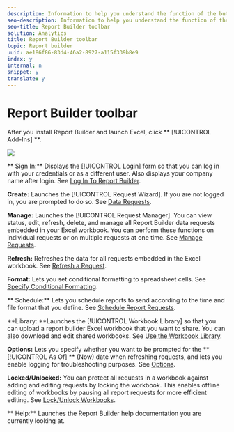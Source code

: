 ```yaml
---
description: Information to help you understand the function of the buttons on the Report Builder toolbar.
seo-description: Information to help you understand the function of the buttons on the Report Builder toolbar.
seo-title: Report Builder toolbar
solution: Analytics
title: Report Builder toolbar
topic: Report builder
uuid: ae186f86-83d4-46a2-8927-a115f339b8e9
index: y
internal: n
snippet: y
translate: y
---
```


# Report Builder toolbar

After you install Report Builder and launch Excel, click ** [!UICONTROL  Add-Ins] **. 

![](../assets/report_builder_toolbar.png) 

** Sign In:** Displays the [!UICONTROL  Login] form so that you can log in with your credentials or as a different user. Also displays your company name after login. See [ Log In To Report Builder](../report_builder_bucket/setup/login/t_loggin_in_to_reportbuilder.md#task_08762953310F4FB0B91C0B1AA5044BAC). 

**Create:** Launches the [!UICONTROL  Request Wizard]. If you are not logged in, you are prompted to do so. See [ Data Requests](../report_builder_bucket/data_requests.md#concept_E14C1E6B63C44D02BF8D80021B4B0F89). 

**Manage:** Launches the [!UICONTROL  Request Manager]. You can view status, edit, refresh, delete, and manage all Report Builder data requests embedded in your Excel workbook. You can perform these functions on individual requests or on multiple requests at one time. See [ Manage Requests](../report_builder_bucket/manage_requests.md#concept_51F3DE9300BD4F3BA71E96ADA6B23CA8). 

**Refresh:** Refreshes the data for all requests embedded in the Excel workbook. See [ Refresh a Request](../report_builder_bucket/manage_requests/t_refresh_a_request.md#task_96556DB051A2479A955999D3837EE609). 

**Format:** Lets you set conditional formatting to spreadsheet cells. See [ Specify Conditional Formatting](../report_builder_bucket/manage_requests/specify_conditional_formatting.md#concept_14E74D5B12A940588CD56AAB42831DEA). 

** Schedule:** Lets you schedule reports to send according to the time and file format that you define. See [ Schedule Report Requests](../report_builder_bucket/schedule_report_requests.md#concept_425CEC16D3B149E09EC341CF12F59FA8). 

**Library: **Launches the [!UICONTROL  Workbook Library] so that you can upload a report builder Excel workbook that you want to share. You can also download and edit shared workbooks. See [ Use the Workbook Library](../report_builder_bucket/workbook_library.md#concept_4F5B1DF7726A4B17B2308D1F0F8301DA). 

**Options:** Lets you specify whether you want to be prompted for the ** [!UICONTROL  As Of] ** (Now) date when refreshing requests, and lets you enable logging for troubleshooting purposes. See [ Options](../report_builder_bucket/options.md#task_99D94C0888294D87AC57A91B4B9CEDBF). 

**Locked/Unlocked:** You can protect all requests in a workbook against adding and editing requests by locking the workbook. This enables offline editing of workbooks by pausing all report requests for more efficient editing. See [ Lock/Unlock Workbooks](../report_builder_bucket/workbook_library/protect_wb.md#concept_8FAD0CFBAFDF417ABDDEA4CC26F93F83). 

** Help:** Launches the Report Builder help documentation you are currently looking at. 
